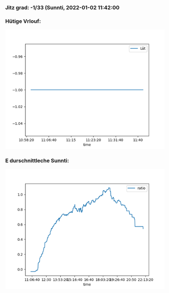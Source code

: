### Jitz grad: -1/33 (Sunnti, 2022-01-02 11:42:00

### Hütige Vrlouf:
![Graph](Today.png)

### E durschnittleche Sunnti:
![Graph](Sunnti.png)
